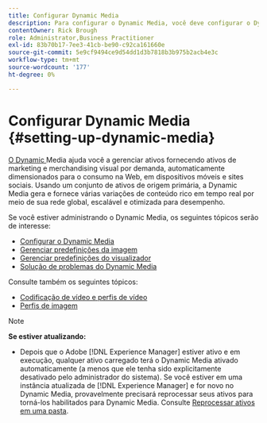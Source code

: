 ```yaml
---
title: Configurar Dynamic Media
description: Para configurar o Dynamic Media, você deve configurar o Dynamic Media e gerenciar predefinições de imagens e do visualizador.
contentOwner: Rick Brough
role: Administrator,Business Practitioner
exl-id: 83b70b17-7ee3-41cb-be90-c92ca161660e
source-git-commit: 5e9cf9494ce9d54dd1d3b7818b3b975b2acb4e3c
workflow-type: tm+mt
source-wordcount: '177'
ht-degree: 0%

---
```


# Configurar Dynamic Media {#setting-up-dynamic-media}

[O Dynamic ](https://business.adobe.com/products/experience-manager/assets/dynamic-media.html) Media ajuda você a gerenciar ativos fornecendo ativos de marketing e merchandising visual por demanda, automaticamente dimensionados para o consumo na Web, em dispositivos móveis e sites sociais. Usando um conjunto de ativos de origem primária, a Dynamic Media gera e fornece várias variações de conteúdo rico em tempo real por meio de sua rede global, escalável e otimizada para desempenho.

<!-- OBSOLETE UNTIL THE INTEGRATING SCENE7 TOPIC GETS A MAJOR UPDATE

>[!NOTE]
>
>This documentation describes Dynamic Media capabilites, which are integrated directly into [!DNL Experience Manager]. If you are using Dynamic Media Classic (previously called Scene7) integrated into [!DNL Experience Manager], see [Dynamic Media Classic integration documentation](/help/sites-cloud/administering/integrating-scene7.md).
>
>See [Dual Use Scenario](/help/sites-cloud/administering/integrating-scene7.md#dual-use-scenario) for times when you may want to use [!DNL Experience Manager] integrated with Dynamic Media Classic along with Dynamic Media.

-->

Se você estiver administrando o Dynamic Media, os seguintes tópicos serão de interesse:

* [Configurar o Dynamic Media](config-dm.md)
* [Gerenciar predefinições da imagem](managing-image-presets.md)
* [Gerenciar predefinições do visualizador](managing-viewer-presets.md)
* [Solução de problemas do Dynamic Media](troubleshoot-dm.md)

Consulte também os seguintes tópicos:

* [Codificação de vídeo e perfis de vídeo](video-profiles.md)
* [Perfis de imagem](image-profiles.md)

>[!NOTE]
>
>**Se estiver atualizando:**
>
>* Depois que o Adobe [!DNL Experience Manager] estiver ativo e em execução, qualquer ativo carregado terá o Dynamic Media ativado automaticamente (a menos que ele tenha sido explicitamente desativado pelo administrador do sistema). Se você estiver em uma instância atualizada de [!DNL Experience Manager] e for novo no Dynamic Media, provavelmente precisará reprocessar seus ativos para torná-los habilitados para Dynamic Media. Consulte [Reprocessar ativos em uma pasta](/help/assets/dynamic-media/about-image-video-profiles.md#reprocessing-assets).

